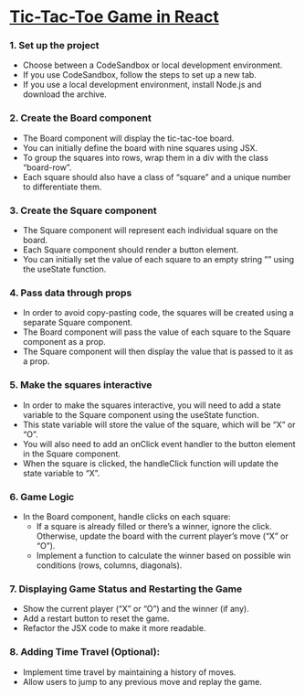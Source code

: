 # [Tic-Tac-Toe Game in React](https://react.dev/learn/tutorial-tic-tac-toe)

### 1. Set up the project
   * Choose between a CodeSandbox or local development environment.
   * If you use CodeSandbox, follow the steps to set up a new tab.
   * If you use a local development environment, install Node.js and download the archive.
### 2. Create the Board component
   * The Board component will display the tic-tac-toe board.
   * You can initially define the board with nine squares using JSX. 
   * To group the squares into rows, wrap them in a div with the class “board-row”. 
   * Each square should also have a class of “square” and a unique number to differentiate them. 
### 3. Create the Square component
   * The Square component will represent each individual square on the board.
   * Each Square component should render a button element. 
   * You can initially set the value of each square to an empty string ”” using the useState function.  
### 4. Pass data through props
   * In order to avoid copy-pasting code, the squares will be created using a separate Square component. 
   * The Board component will pass the value of each square to the Square component as a prop. 
   * The Square component will then display the value that is passed to it as a prop.  
### 5. Make the squares interactive
   * In order to make the squares interactive, you will need to add a state variable to the Square component using the useState function. 
   * This state variable will store the value of the square, which will be “X” or “O”.  
   * You will also need to add an onClick event handler to the button element in the Square component. 
   * When the square is clicked, the handleClick function will update the state variable to “X”.

### 6. Game Logic
   * In the Board component, handle clicks on each square:
        - If a square is already filled or there’s a winner, ignore the click. Otherwise, update the board with the current player’s move (“X” or “O”).
        - Implement a function to calculate the winner based on possible win conditions (rows, columns, diagonals).
          
### 7. Displaying Game Status and Restarting the Game
   * Show the current player (“X” or “O”) and the winner (if any).
   * Add a restart button to reset the game.
   * Refactor the JSX code to make it more readable.
     
### 8. Adding Time Travel (Optional):
  * Implement time travel by maintaining a history of moves.
  * Allow users to jump to any previous move and replay the game.


